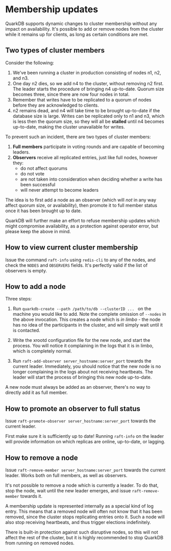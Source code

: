 # Membership updates

QuarkDB supports dynamic changes to cluster membership without any impact on availability.
It's possible to add or remove nodes from the cluster while it remains up for clients,
as long as certain conditions are met.

## Two types of cluster members

Consider the following:

1. We've been running a cluster in production consisting of nodes n1, n2, and n3.
1. One day n2 dies, so we add n4 to the cluster, without removing n2 first.
The leader starts the procedure of bringing n4 up-to-date. Quorum size becomes
three, since there are now four nodes in total.
1. Remember that writes have to be replicated to a quorum of nodes before they
are acknowledged to clients.
1. n2 remains dead, and n4 will take time to be brought up-to-date if the database
size is large. Writes can be replicated only to n1 and n3, which is less then the
quorum size, so they will all be **stalled** until n4 becomes up-to-date,
making the cluster unavailable for writes.

To prevent such an incident, there are two types of cluster members:

1. **Full members** participate in voting rounds and are capable of becoming leaders.
1. **Observers** receive all replicated entries, just like full nodes, however they:
    * do not affect quorums
    * do not vote
    * are not taken into consideration when deciding whether a write has been successful
    * will never attempt to become leaders

The idea is to first add a node as an observer (which will *not* in any way
affect quorum size, or availability), then promote it to full member status
once it has been brought up to date.

QuarkDB will further make an effort to refuse membership updates which might
compromise availability, as a protection against operator error, but please
keep the above in mind.

## How to view current cluster membership

Issue the command `raft-info` using `redis-cli` to any of the nodes, and check the `NODES` and
`OBSERVERS` fields. It's perfectly valid if the list of observers is empty.

## How to add a node

Three steps:

1. Run `quarkdb-create --path /path/to/db --clusterID ... ` on the machine you
would like to add. Note the complete omission of `--nodes` in the above invocation.
This creates a node which is _in limbo_ - the node has no idea of the participants
in the cluster, and will simply wait until it is contacted.

2. Write the xrootd configuration file for the new node, and start the process.
You will notice it complaining in the logs that it is in limbo, which is
completely normal.

3. Run `raft-add-observer server_hostname:server_port` towards the current
leader. Immediately, you should notice that the new node is no longer complaining
in the logs about not receiving heartbeats. The leader will start the process
of bringing this new node up-to-date.

A new node must always be added as an observer, there's no way to directly add
it as full member.

## How to promote an observer to full status

Issue `raft-promote-observer server_hostname:server_port` towards the current
leader.

First make sure it is sufficiently up to date! Running `raft-info` on the leader
will provide information on which replicas are online, up-to-date, or lagging.

## How to remove a node

Issue `raft-remove-member server_hostname:server_port` towards the current leader.
Works both on full members, as well as observers.

It's not possible to remove a node which is currently a leader. To do that, stop
the node, wait until the new leader emerges, and issue `raft-remove-member` towards
it.

A membership update is represented internally as a special kind of log entry.
This means that a removed node will often not know that it has been removed,
since the cluster stops replicating entries onto it. Such a node will also
stop receiving heartbeats, and thus trigger elections indefinitely.

There is built-in protection against such disruptive nodes, so this will not
affect the rest of the cluster, but it is highly recommended to stop QuarkDB
from running on removed nodes.
